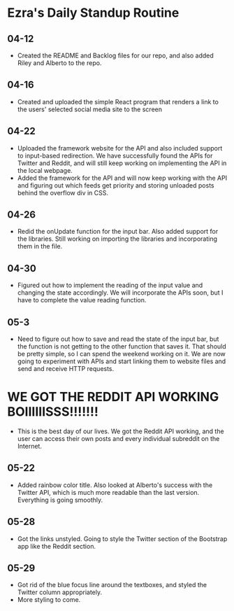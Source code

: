 # Ezra's Daily Standup Routine

## 04-12

 -  Created the README and Backlog files for our repo, and also added Riley and Alberto to the repo.
 
## 04-16

 -  Created and uploaded the simple React program that renders a link to the users' selected social media site to the screen
 
 ## 04-22
 
 - Uploaded the framework website for the API and also included support to input-based redirection. We have successfully found the APIs for Twitter and Reddit, and will still keep working on implementing the API in the local webpage.
 - Added the framework for the API and will now keep working with the API and figuring out which feeds get priority and storing unloaded posts behind the overflow div in CSS.

## 04-26

 - Redid the onUpdate function for the input bar. Also added support for the libraries. Still working on importing the libraries and incorporating them in the file.
 
## 04-30

 - Figured out how to implement the reading of the input value and changing the state accordingly. We will incorporate the APIs soon, but I have to complete the value reading function.
 
## 05-3
 - Need to figure out how to save and read the state of the input bar, but the function is not getting to the other function that saves it. That should be pretty simple, so I can spend the weekend working on it. We are now going to experiment with APIs and start linking them to website files and send and receive HTTP requests.


# WE GOT THE REDDIT API WORKING  BOIIIIIISSS!!!!!!!
 - This is the best day of our lives. We got the Reddit API working, and the user can access their own posts and every individual subreddit on the Internet.
 
## 05-22
 - Added rainbow color title. Also looked at Alberto's success with the Twitter API, which is much more readable than the last version. Everything is going smoothly.
 
## 05-28
 - Got the links unstyled. Going to style the Twitter section of the Bootstrap app like the Reddit section.
 
## 05-29
 - Got rid of the blue focus line around the textboxes, and styled the Twitter column appropriately.
 - More styling to come.
